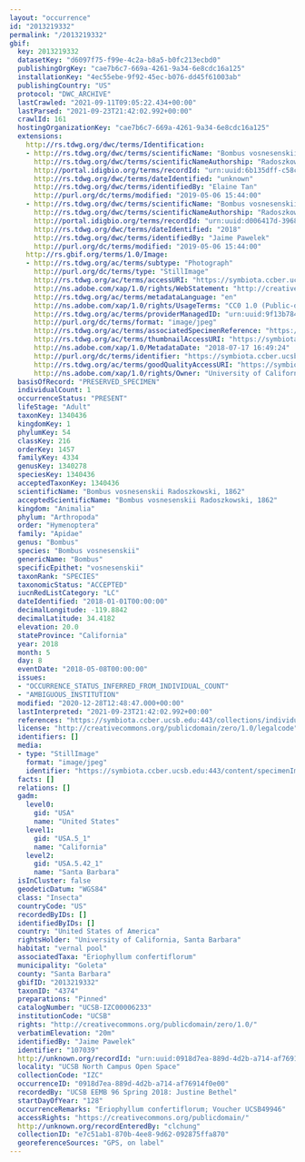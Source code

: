 ```yaml
---
layout: "occurrence"
id: "2013219332"
permalink: "/2013219332"
gbif:
  key: 2013219332
  datasetKey: "d6097f75-f99e-4c2a-b8a5-b0fc213ecbd0"
  publishingOrgKey: "cae7b6c7-669a-4261-9a34-6e8cdc16a125"
  installationKey: "4ec55ebe-9f92-45ec-b076-dd45f61003ab"
  publishingCountry: "US"
  protocol: "DWC_ARCHIVE"
  lastCrawled: "2021-09-11T09:05:22.434+00:00"
  lastParsed: "2021-09-23T21:42:02.992+00:00"
  crawlId: 161
  hostingOrganizationKey: "cae7b6c7-669a-4261-9a34-6e8cdc16a125"
  extensions:
    http://rs.tdwg.org/dwc/terms/Identification:
    - http://rs.tdwg.org/dwc/terms/scientificName: "Bombus vosnesenskii"
      http://rs.tdwg.org/dwc/terms/scientificNameAuthorship: "Radoszkowski, 1862"
      http://portal.idigbio.org/terms/recordId: "urn:uuid:6b135dff-c58c-4d32-851b-06c491c686c5"
      http://rs.tdwg.org/dwc/terms/dateIdentified: "unknown"
      http://rs.tdwg.org/dwc/terms/identifiedBy: "Elaine Tan"
      http://purl.org/dc/terms/modified: "2019-05-06 15:44:00"
    - http://rs.tdwg.org/dwc/terms/scientificName: "Bombus vosnesenskii"
      http://rs.tdwg.org/dwc/terms/scientificNameAuthorship: "Radoszkowski, 1862"
      http://portal.idigbio.org/terms/recordId: "urn:uuid:d006417d-3968-472a-80a0-11ada7fa83fb"
      http://rs.tdwg.org/dwc/terms/dateIdentified: "2018"
      http://rs.tdwg.org/dwc/terms/identifiedBy: "Jaime Pawelek"
      http://purl.org/dc/terms/modified: "2019-05-06 15:44:00"
    http://rs.gbif.org/terms/1.0/Image:
    - http://rs.tdwg.org/ac/terms/subtype: "Photograph"
      http://purl.org/dc/terms/type: "StillImage"
      http://rs.tdwg.org/ac/terms/accessURI: "https://symbiota.ccber.ucsb.edu:443/content/specimenImages/UCSB_IZC/UCSB-IZC00006/UCSB-IZC00006233_lg.jpg"
      http://ns.adobe.com/xap/1.0/rights/WebStatement: "http://creativecommons.org/publicdomain/zero/1.0/"
      http://rs.tdwg.org/ac/terms/metadataLanguage: "en"
      http://ns.adobe.com/xap/1.0/rights/UsageTerms: "CC0 1.0 (Public-domain)"
      http://rs.tdwg.org/ac/terms/providerManagedID: "urn:uuid:9f13b784-900e-4674-a1ec-fe0a63a49dfa"
      http://purl.org/dc/terms/format: "image/jpeg"
      http://rs.tdwg.org/ac/terms/associatedSpecimenReference: "https://symbiota.ccber.ucsb.edu:443/collections/individual/index.php?occid=107039"
      http://rs.tdwg.org/ac/terms/thumbnailAccessURI: "https://symbiota.ccber.ucsb.edu:443/content/specimenImages/UCSB_IZC/UCSB-IZC00006/UCSB-IZC00006233_tn.jpg"
      http://ns.adobe.com/xap/1.0/MetadataDate: "2018-07-17 16:49:24"
      http://purl.org/dc/terms/identifier: "https://symbiota.ccber.ucsb.edu:443/content/specimenImages/UCSB_IZC/UCSB-IZC00006/UCSB-IZC00006233_lg.jpg"
      http://rs.tdwg.org/ac/terms/goodQualityAccessURI: "https://symbiota.ccber.ucsb.edu:443/content/specimenImages/UCSB_IZC/UCSB-IZC00006/UCSB-IZC00006233.jpg"
      http://ns.adobe.com/xap/1.0/rights/Owner: "University of California, Santa Barbara"
  basisOfRecord: "PRESERVED_SPECIMEN"
  individualCount: 1
  occurrenceStatus: "PRESENT"
  lifeStage: "Adult"
  taxonKey: 1340436
  kingdomKey: 1
  phylumKey: 54
  classKey: 216
  orderKey: 1457
  familyKey: 4334
  genusKey: 1340278
  speciesKey: 1340436
  acceptedTaxonKey: 1340436
  scientificName: "Bombus vosnesenskii Radoszkowski, 1862"
  acceptedScientificName: "Bombus vosnesenskii Radoszkowski, 1862"
  kingdom: "Animalia"
  phylum: "Arthropoda"
  order: "Hymenoptera"
  family: "Apidae"
  genus: "Bombus"
  species: "Bombus vosnesenskii"
  genericName: "Bombus"
  specificEpithet: "vosnesenskii"
  taxonRank: "SPECIES"
  taxonomicStatus: "ACCEPTED"
  iucnRedListCategory: "LC"
  dateIdentified: "2018-01-01T00:00:00"
  decimalLongitude: -119.8842
  decimalLatitude: 34.4182
  elevation: 20.0
  stateProvince: "California"
  year: 2018
  month: 5
  day: 8
  eventDate: "2018-05-08T00:00:00"
  issues:
  - "OCCURRENCE_STATUS_INFERRED_FROM_INDIVIDUAL_COUNT"
  - "AMBIGUOUS_INSTITUTION"
  modified: "2020-12-28T12:48:47.000+00:00"
  lastInterpreted: "2021-09-23T21:42:02.992+00:00"
  references: "https://symbiota.ccber.ucsb.edu:443/collections/individual/index.php?occid=107039"
  license: "http://creativecommons.org/publicdomain/zero/1.0/legalcode"
  identifiers: []
  media:
  - type: "StillImage"
    format: "image/jpeg"
    identifier: "https://symbiota.ccber.ucsb.edu:443/content/specimenImages/UCSB_IZC/UCSB-IZC00006/UCSB-IZC00006233_lg.jpg"
  facts: []
  relations: []
  gadm:
    level0:
      gid: "USA"
      name: "United States"
    level1:
      gid: "USA.5_1"
      name: "California"
    level2:
      gid: "USA.5.42_1"
      name: "Santa Barbara"
  isInCluster: false
  geodeticDatum: "WGS84"
  class: "Insecta"
  countryCode: "US"
  recordedByIDs: []
  identifiedByIDs: []
  country: "United States of America"
  rightsHolder: "University of California, Santa Barbara"
  habitat: "vernal pool"
  associatedTaxa: "Eriophyllum confertiflorum"
  municipality: "Goleta"
  county: "Santa Barbara"
  gbifID: "2013219332"
  taxonID: "4374"
  preparations: "Pinned"
  catalogNumber: "UCSB-IZC00006233"
  institutionCode: "UCSB"
  rights: "http://creativecommons.org/publicdomain/zero/1.0/"
  verbatimElevation: "20m"
  identifiedBy: "Jaime Pawelek"
  identifier: "107039"
  http://unknown.org/recordId: "urn:uuid:0918d7ea-889d-4d2b-a714-af76914f0e00"
  locality: "UCSB North Campus Open Space"
  collectionCode: "IZC"
  occurrenceID: "0918d7ea-889d-4d2b-a714-af76914f0e00"
  recordedBy: "UCSB EEMB 96 Spring 2018: Justine Bethel"
  startDayOfYear: "128"
  occurrenceRemarks: "Eriophyllum confertiflorum; Voucher UCSB49946"
  accessRights: "https://creativecommons.org/publicdomain/"
  http://unknown.org/recordEnteredBy: "clchung"
  collectionID: "e7c51ab1-870b-4ee8-9d62-092875ffa870"
  georeferenceSources: "GPS, on label"
---
```

